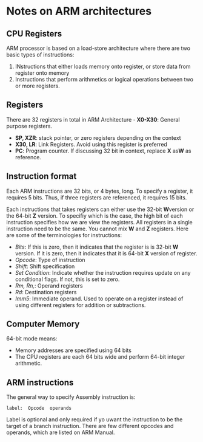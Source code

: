 # Notes on ARM architectures

## CPU Registers
ARM processor is based on a load-store architecture where there are two basic types of instructions:
1. INstructions that either loads memory onto register, or store data from register onto memory
2. Instructions that perform arithmetics or logical operations between two or more registers.

## Registers
There are 32 registers in total in ARM Architecture
-<strong> X0-X30</strong>: General purpose registers.
- <strong>SP, XZR</strong>: stack pointer, or zero registers depending on the context
- <strong>X30, LR</strong>: Link Registers. Avoid using this register is preferred
- <strong>PC</strong>: Program counter.
If discussing 32 bit in context, replace <strong>X</strong> as<strong>W</strong> as reference.

## Instruction format
Each ARM instructions are 32 bits, or 4 bytes, long. To specify a register, it requires 5 bits. Thus, if three registers are referenced, it requires 15 bits.

Each instructions that takes registers can either use the 32-bit <strong>W</strong>version or the 64-bit <strong>Z</strong> version. To specifiy which is the case, the high bit of each instruction specifies how we are view the registers. All registers in a single instruction need to be the same. You cannot mix <strong>W</strong> and <strong>Z</strong> registers.
Here are some of the terminologies for instructions:
<ul>
    <li><em>Bits</em>: If this is zero, then it indicates that the register is is 32-bit <strong>W</strong> version. If it is zero, then it indicates that it is 64-bit <strong>X</strong> version of register.</li>
    <li><em>Opcode</em>: Type of instruction</li>
    <li><em>Shift</em>: Shift specification</li>
    <li><em>Set Condition</em>: Indicate whether the instruction requires update on any conditional flags. If not, this is set to zero.</li>
    <li><em>Rm, Rn,</em>: Operand registers</li>
    <li><em>Rd</em>: Destination registers</li>
    <li><em>Imm5</em>: Immediate operand. Used to operate on a register instead of using different registers for addition or subtractions.</li>
</ul>

## Computer Memory
64-bit mode means:
<ul>
    <li>Memory addresses are specified using 64 bits</li>
    <li>The CPU registers are each 64 bits wide and perform 64-bit integer arithmetic.</li>
</ul>

## ARM instructions
The general way to specify Assembly instruction is:
```Assembly
label:  Opcode  operands
```
Label is optional and only required if yo uwant the instruction to be the target of a branch instruction. There are few different opcodes and operands, which are listed on ARM Manual.

